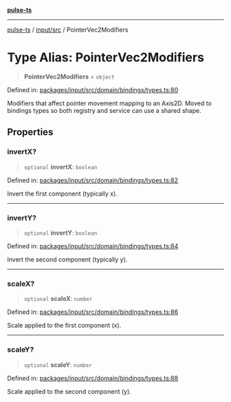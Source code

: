 [**pulse-ts**](../../../README.md)

***

[pulse-ts](../../../README.md) / [input/src](../README.md) / PointerVec2Modifiers

# Type Alias: PointerVec2Modifiers

> **PointerVec2Modifiers** = `object`

Defined in: [packages/input/src/domain/bindings/types.ts:80](https://github.com/jlehett/pulse-ts/blob/b287bc18de1bbb78a8cc43f602a646e458610bc3/packages/input/src/domain/bindings/types.ts#L80)

Modifiers that affect pointer movement mapping to an Axis2D.
Moved to bindings types so both registry and service can use a shared shape.

## Properties

### invertX?

> `optional` **invertX**: `boolean`

Defined in: [packages/input/src/domain/bindings/types.ts:82](https://github.com/jlehett/pulse-ts/blob/b287bc18de1bbb78a8cc43f602a646e458610bc3/packages/input/src/domain/bindings/types.ts#L82)

Invert the first component (typically x).

***

### invertY?

> `optional` **invertY**: `boolean`

Defined in: [packages/input/src/domain/bindings/types.ts:84](https://github.com/jlehett/pulse-ts/blob/b287bc18de1bbb78a8cc43f602a646e458610bc3/packages/input/src/domain/bindings/types.ts#L84)

Invert the second component (typically y).

***

### scaleX?

> `optional` **scaleX**: `number`

Defined in: [packages/input/src/domain/bindings/types.ts:86](https://github.com/jlehett/pulse-ts/blob/b287bc18de1bbb78a8cc43f602a646e458610bc3/packages/input/src/domain/bindings/types.ts#L86)

Scale applied to the first component (x).

***

### scaleY?

> `optional` **scaleY**: `number`

Defined in: [packages/input/src/domain/bindings/types.ts:88](https://github.com/jlehett/pulse-ts/blob/b287bc18de1bbb78a8cc43f602a646e458610bc3/packages/input/src/domain/bindings/types.ts#L88)

Scale applied to the second component (y).
